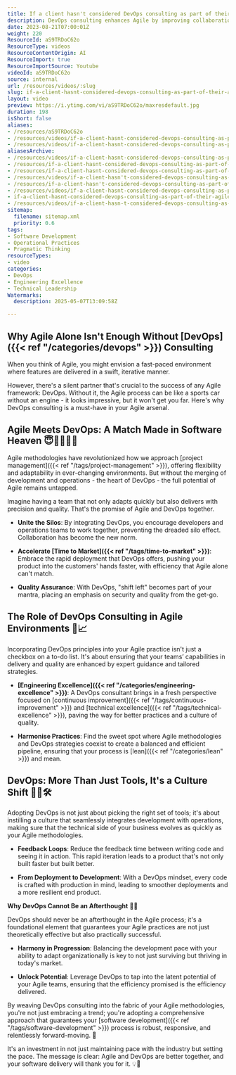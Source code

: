 ```yaml
---
title: If a client hasn't considered DevOps consulting as part of their Agile Consulting needs, why should they?
description: DevOps consulting enhances Agile by improving collaboration, accelerating delivery, and ensuring quality, making software development more efficient and resilient.
date: 2023-08-21T07:00:01Z
weight: 220
ResourceId: aS9TRDoC62o
ResourceType: videos
ResourceContentOrigin: AI
ResourceImport: true
ResourceImportSource: Youtube
videoId: aS9TRDoC62o
source: internal
url: /resources/videos/:slug
slug: if-a-client-hasnt-considered-devops-consulting-as-part-of-their-agile-consulting-needs-why-should-they
layout: video
preview: https://i.ytimg.com/vi/aS9TRDoC62o/maxresdefault.jpg
duration: 198
isShort: false
aliases:
- /resources/aS9TRDoC62o
- /resources/videos/if-a-client-hasnt-considered-devops-consulting-as-part-of-their-agile-consulting-needs-why-should-they
- /resources/videos/if-a-client-hasnt-considered-devops-consulting-as-part-of-their-agile-consulting-needs-why-should
aliasesArchive:
- /resources/videos/if-a-client-hasnt-considered-devops-consulting-as-part-of-their-agile-consulting-needs-why-should-they
- /resources/if-a-client-hasnt-considered-devops-consulting-as-part-of-their-agile-consulting-needs-why-should-they
- /resources/if-a-client-hasnt-considered-devops-consulting-as-part-of-their-agile-consulting-needs-why-should
- /resources/videos/if-a-client-hasn't-considered-devops-consulting-as-part-of-their-agile-consulting-needs,-why-should
- /resources/if-a-client-hasn't-considered-devops-consulting-as-part-of-their-agile-consulting-needs,-why-should
- /resources/videos/if-a-client-hasnt-considered-devops-consulting-as-part-of-their-agile-consulting-needs-why-should
- if-a-client-hasnt-considered-devops-consulting-as-part-of-their-agile-consulting-needs-why-should-they
- /resources/videos/if-a-client-hasn-t-considered-devops-consulting-as-part-of-their-agile-consulting-needs-why-should-they
sitemap:
  filename: sitemap.xml
  priority: 0.6
tags:
- Software Development
- Operational Practices
- Pragmatic Thinking
resourceTypes:
- video
categories:
- DevOps
- Engineering Excellence
- Technical Leadership
Watermarks:
  description: 2025-05-07T13:09:58Z

---
```

## Why Agile Alone Isn't Enough Without [DevOps]({{< ref "/categories/devops" >}}) Consulting 

When you think of Agile, you might envision a fast-paced environment where features are delivered in a swift, iterative manner.  

However, there's a silent partner that's crucial to the success of any Agile framework: DevOps. Without it, the Agile process can be like a sports car without an engine - it looks impressive, but it won't get you far. Here's why DevOps consulting is a must-have in your Agile arsenal. 

## Agile Meets DevOps: A Match Made in Software Heaven **😇👩‍💻🤝🔧** 

Agile methodologies have revolutionized how we approach [project management]({{< ref "/tags/project-management" >}}), offering flexibility and adaptability in ever-changing environments. But without the merging of development and operations - the heart of DevOps - the full potential of Agile remains untapped.  

Imagine having a team that not only adapts quickly but also delivers with precision and quality. That's the promise of Agile and DevOps together. 

- **Unite the Silos**: By integrating DevOps, you encourage developers and operations teams to work together, preventing the dreaded silo effect. Collaboration has become the new norm. 

- **Accelerate [Time to Market]({{< ref "/tags/time-to-market" >}})**: Embrace the rapid deployment that DevOps offers, pushing your product into the customers' hands faster, with efficiency that Agile alone can't match. 

- **Quality Assurance**: With DevOps, "shift left" becomes part of your mantra, placing an emphasis on security and quality from the get-go. 

## The Role of DevOps Consulting in Agile Environments **🌟📈** 

Incorporating DevOps principles into your Agile practice isn't just a checkbox on a to-do list. It's about ensuring that your teams’ capabilities in delivery and quality are enhanced by expert guidance and tailored strategies. 

- **[Engineering Excellence]({{< ref "/categories/engineering-excellence" >}})**: A DevOps consultant brings in a fresh perspective focused on [continuous improvement]({{< ref "/tags/continuous-improvement" >}}) and [technical excellence]({{< ref "/tags/technical-excellence" >}}), paving the way for better practices and a culture of quality. 

- **Harmonise Practices**: Find the sweet spot where Agile methodologies and DevOps strategies coexist to create a balanced and efficient pipeline, ensuring that your process is [lean]({{< ref "/categories/lean" >}}) and mean. 

## DevOps: More Than Just Tools, It's a Culture Shift 🔄💡🛠️ 

Adopting DevOps is not just about picking the right set of tools; it's about instilling a culture that seamlessly integrates development with operations, making sure that the technical side of your business evolves as quickly as your Agile methodologies. 

- **Feedback Loops**: Reduce the feedback time between writing code and seeing it in action. This rapid iteration leads to a product that's not only built faster but built better. 

- **From Deployment to Development**: With a DevOps mindset, every code is crafted with production in mind, leading to smoother deployments and a more resilient end product. 

**Why DevOps Cannot Be an Afterthought** **🎯🚀** 

DevOps should never be an afterthought in the Agile process; it's a foundational element that guarantees your Agile practices are not just theoretically effective but also practically successful. 

- **Harmony in Progression**: Balancing the development pace with your ability to adapt organizationally is key to not just surviving but thriving in today's market. 

- **Unlock Potential**: Leverage DevOps to tap into the latent potential of your Agile teams, ensuring that the efficiency promised is the efficiency delivered. 

By weaving DevOps consulting into the fabric of your Agile methodologies, you're not just embracing a trend; you're adopting a comprehensive approach that guarantees your [software development]({{< ref "/tags/software-development" >}}) process is robust, responsive, and relentlessly forward-moving. 🚀 

It's an investment in not just maintaining pace with the industry but setting the pace. The message is clear: Agile and DevOps are better together, and your software delivery will thank you for it. 💡🎉
